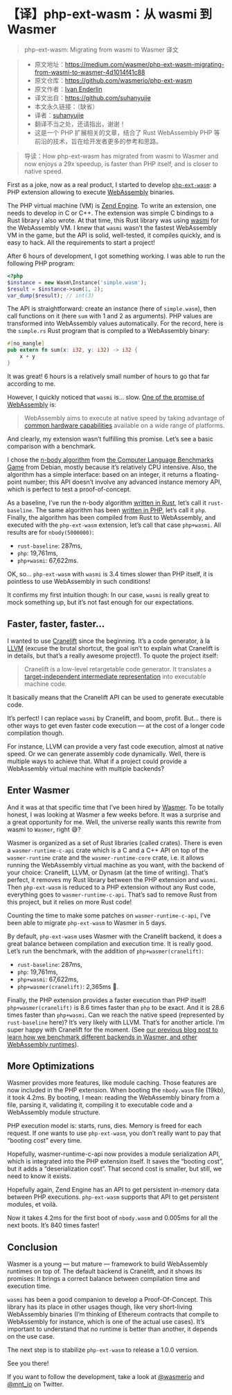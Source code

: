# 【译】php-ext-wasm：从 wasmi 到 Wasmer
>php-ext-wasm: Migrating from wasmi to Wasmer 译文

>* 原文地址：https://medium.com/wasmer/php-ext-wasm-migrating-from-wasmi-to-wasmer-4d1014f41c88
>* 原文仓库：https://github.com/wasmerio/php-ext-wasm
>* 原文作者：[Ivan Enderlin](https://medium.com/@hywan)
>* 译文出自：https://github.com/suhanyujie
>* 本文永久链接：（缺省）
>* 译者：[suhanyujie](https://github.com/suhanyujie)
>* 翻译不当之处，还请指出，谢谢！
>* 这是一个 PHP 扩展相关的文章，结合了 Rust WebAssembly PHP 等前沿的技术，旨在给开发者更多的参考和思路。

>导读：How php-ext-wasm has migrated from wasmi to Wasmer and now enjoys a 29x speedup, is faster than PHP itself, and is closer to native speed.

First as a joke, now as a real product, I started to develop [`php-ext-wasm`](https://github.com/wasmerio/php-ext-wasm): a PHP extension allowing to execute [WebAssembly](https://webassembly.org/) binaries.

The PHP virtual machine (VM) is [Zend Engine](https://github.com/php/php-src/). To write an extension, one needs to develop in C or C++. The extension was simple C bindings to a Rust library I also wrote. At that time, this Rust library was using [wasmi](https://github.com/paritytech/wasmi) for the WebAssembly VM. I knew that `wasmi` wasn’t the fastest WebAssembly VM in the game, but the API is solid, well-tested, it compiles quickly, and is easy to hack. All the requirements to start a project!

After 6 hours of development, I got something working. I was able to run the following PHP program:

```php
<?php
$instance = new Wasm\Instance('simple.wasm');
$result = $instance->sum(1, 2);
var_dump($result); // int(3)
```

The API is straightforward: create an instance (here of `simple.wasm`), then call functions on it (here `sum` with 1 and 2 as arguments). PHP values are transformed into WebAssembly values automatically. For the record, here is the `simple.rs` Rust program that is compiled to a WebAssembly binary:

```rust
#[no_mangle]
pub extern fn sum(x: i32, y: i32) -> i32 {
    x + y
}
```

It was great! 6 hours is a relatively small number of hours to go that far according to me.

However, I quickly noticed that `wasmi` is… slow. [One of the promise of WebAssembly](https://webassembly.org/) is:

>WebAssembly aims to execute at native speed by taking advantage of [common hardware capabilities](https://webassembly.org/docs/portability/#assumptions-for-efficient-execution) available on a wide range of platforms.

And clearly, my extension wasn’t fulfilling this promise. Let’s see a basic comparison with a benchmark.

I chose the [n-body algorithm](https://benchmarksgame-team.pages.debian.net/benchmarksgame/description/nbody.html) from [the Computer Language Benchmarks Game](https://benchmarksgame-team.pages.debian.net/benchmarksgame/) from Debian, mostly because it’s relatively CPU intensive. Also, the algorithm has a simple interface: based on an integer, it returns a floating-point number; this API doesn’t involve any advanced instance memory API, which is perfect to test a proof-of-concept.

As a baseline, I’ve run the n-body algorithm [written in Rust](https://benchmarksgame-team.pages.debian.net/benchmarksgame/program/nbody-rust-7.html), let’s call it `rust-baseline`. The same algorithm has been [written in PHP](https://benchmarksgame-team.pages.debian.net/benchmarksgame/program/nbody-php-3.html), let’s call it `php`. Finally, the algorithm has been compiled from Rust to WebAssembly, and executed with the `php-ext-wasm` extension, let’s call that case `php+wasmi`. All results are for `nbody(5000000)`:

* `rust-baseline`: 287ms,
* `php`: 19,761ms,
* `php+wasmi`: 67,622ms.

OK, so… `php-ext-wasm` with `wasmi` is 3.4 times slower than PHP itself, it is pointless to use WebAssembly in such conditions!

It confirms my first intuition though: In our case, `wasmi` is really great to mock something up, but it’s not fast enough for our expectations.

## Faster, faster, faster…
I wanted to use [Cranelift](https://github.com/CraneStation/cranelift) since the beginning. It’s a code generator, à la [LLVM](http://llvm.org/) (excuse the brutal shortcut, the goal isn’t to explain what Cranelift is in details, but that’s a really awesome project!). To quote the project itself:

>Cranelift is a low-level retargetable code generator. It translates a [target-independent intermediate representation](https://cranelift.readthedocs.io/en/latest/ir.html) into executable machine code.

It basically means that the Cranelift API can be used to generate executable code.

It’s perfect! I can replace `wasmi` by Cranelift, and boom, profit. But… there is other ways to get even faster code execution — at the cost of a longer code compilation though.

For instance, LLVM can provide a very fast code execution, almost at native speed. Or we can generate assembly code dynamically. Well, there is multiple ways to achieve that. What if a project could provide a WebAssembly virtual machine with multiple backends?

## Enter Wasmer
And it was at that specific time that I’ve been hired by [Wasmer](https://github.com/wasmerio/wasmer). To be totally honest, I was looking at Wasmer a few weeks before. It was a surprise and a great opportunity for me. Well, the universe really wants this rewrite from wasmi to `Wasmer`, right 😅?

Wasmer is organized as a set of Rust libraries (called crates). There is even a `wasmer-runtime-c-api` crate which is a C and a C++ API on top of the `wasmer-runtime` crate and the `wasmer-runtime-core` crate, i.e. it allows running the WebAssembly virtual machine as you want, with the backend of your choice: Cranelift, LLVM, or Dynasm (at the time of writing). That’s perfect, it removes my Rust library between the PHP extension and `wasmi`. Then `php-ext-wasm` is reduced to a PHP extension without any Rust code, everything goes to `wasmer-runtime-c-api`. That’s sad to remove Rust from this project, but it relies on more Rust code!

Counting the time to make some patches on `wasmer-runtime-c-api`, I’ve been able to migrate `php-ext-wasm` to Wasmer in 5 days.

By default, `php-ext-wasm` uses Wasmer with the Cranelift backend, it does a great balance between compilation and execution time. It is really good. Let’s run the benchmark, with the addition of `php+wasmer(cranelift)`:

* `rust-baseline`: 287ms,
* `php`: 19,761ms,
* `php+wasmi`: 67,622ms,
* `php+wasmer(cranelift)`: 2,365ms 🎉.

Finally, the PHP extension provides a faster execution than PHP itself! `php+wasmer(cranelift)` is 8.6 times faster than `php` to be exact. And it is 28.6 times faster than `php+wasmi`. Can we reach the native speed (represented by `rust-baseline` here)? It’s very likely with LLVM. That’s for another article. I’m super happy with Cranelift for the moment. (See [our previous blog post to learn how we benchmark different backends in Wasmer, and other WebAssembly runtimes](https://medium.com/wasmer/benchmarking-webassembly-runtimes-18497ce0d76e)).

## More Optimizations
Wasmer provides more features, like module caching. Those features are now included in the PHP extension. When booting the `nbody.wasm` file (19kb), it took 4.2ms. By booting, I mean: reading the WebAssembly binary from a file, parsing it, validating it, compiling it to executable code and a WebAssembly module structure.

PHP execution model is: starts, runs, dies. Memory is freed for each request. If one wants to use `php-ext-wasm`, you don’t really want to pay that “booting cost” every time.

Hopefully, wasmer-runtime-c-api now provides a module serialization API, which is integrated into the PHP extension itself. It saves the “booting cost”, but it adds a “deserialization cost”. That second cost is smaller, but still, we need to know it exists.

Hopefully again, Zend Engine has an API to get persistent in-memory data between PHP executions. `php-ext-wasm` supports that API to get persistent modules, et voilà.

Now it takes 4.2ms for the first boot of `nbody.wasm` and 0.005ms for all the next boots. It’s 840 times faster!

## Conclusion
Wasmer is a young — but mature — framework to build WebAssembly runtimes on top of. The default backend is Cranelift, and it shows its promises: It brings a correct balance between compilation time and execution time.

`wasmi` has been a good companion to develop a Proof-Of-Concept. This library has its place in other usages though, like very short-living WebAssembly binaries (I’m thinking of Ethereum contracts that compile to WebAssembly for instance, which is one of the actual use cases). It’s important to understand that no runtime is better than another, it depends on the use case.

The next step is to stabilize `php-ext-wasm` to release a 1.0.0 version.

See you there!

If you want to follow the development, take a look at [@wasmerio](https://twitter.com/wasmerio) and [@mnt_io](https://twitter.com/mnt_io) on Twitter.

